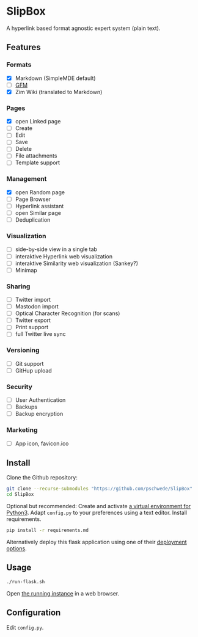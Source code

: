 # SlipBox

A hyperlink based format agnostic expert system (plain text).

## Features

### Formats

- [x] Markdown (SimpleMDE default)
- [ ] [GFM](https://github.github.com/gfm)
- [x] Zim Wiki (translated to Markdown)

### Pages

- [x] open Linked page
- [ ] Create
- [ ] Edit
- [ ] Save
- [ ] Delete
- [ ] File attachments
- [ ] Template support

### Management

- [x] open Random page
- [ ] Page Browser
- [ ] Hyperlink assistant
- [ ] open Similar page
- [ ] Deduplication

### Visualization

- [ ] side-by-side view in a single tab
- [ ] interaktive Hyperlink web visualization
- [ ] interaktive Similarity web visualization (Sankey?)
- [ ] Minimap

### Sharing

* [ ] Twitter import
* [ ] Mastodon import
* [ ] Optical Character Recognition (for scans)
* [ ] Twitter export
* [ ] Print support
* [ ] full Twitter live sync

### Versioning

- [ ] Git support
- [ ] GitHup upload

### Security

- [ ] User Authentication
- [ ] Backups
- [ ] Backup encryption

### Marketing

- [ ] App icon, favicon.ico

## Install

Clone the Github repository:
```bash
git clone --recurse-submodules "https://github.com/pschwede/SlipBox"
cd SlipBox
```

Optional but recommended: Create and activate [a virtual environment for Python3](https://docs.python.org/3/library/venv.html).
Adapt `config.py` to your preferences using a text editor.
Install requirements.
```bash
pip install -r requirements.md
```

Alternatively deploy this flask application using one of their [deployment options](https://flask.palletsprojects.com/en/2.0.x/deploying/index.html).

## Usage

```bash
./run-flask.sh
```
Open [the running instance](http://127.0.0.1:5000) in a web browser.

## Configuration

Edit `config.py`.
